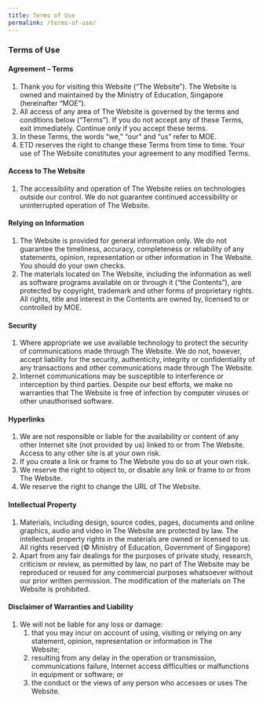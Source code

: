 ```yaml
---
title: Terms of Use
permalink: /terms-of-use/
---
```

### **Terms of Use**

#### **Agreement – Terms**

1. Thank you for visiting this Website (“The Website”). The Website is owned and maintained by the Ministry of Education, Singapore (hereinafter “MOE”).
2. All access of any area of The Website is governed by the terms and conditions below (“Terms”). If you do not accept any of these Terms, exit immediately. Continue only if you accept these terms.
3. In these Terms, the words “we,” “our” and “us” refer to MOE.
4. ETD reserves the right to change these Terms from time to time. Your use of The Website constitutes your agreement to any modified Terms.

#### **Access to The Website**

1. The accessibility and operation of The Website relies on technologies outside our control. We do not guarantee continued accessibility or uninterrupted operation of The Website.

#### **Relying on Information**

1. The Website is provided for general information only. We do not guarantee the timeliness, accuracy, completeness or reliability of any statements, opinion, representation or other information in The Website. You should do your own checks.
2. The materials located on The Website, including the information as well as software programs available on or through it (“the Contents”), are protected by copyright, trademark and other forms of proprietary rights. All rights, title and interest in the Contents are owned by, licensed to or controlled by MOE.

#### **Security**

1. Where appropriate we use available technology to protect the security of communications made through The Website. We do not, however, accept liability for the security, authenticity, integrity or confidentiality of any transactions and other communications made through The Website.
2. Internet communications may be susceptible to interference or interception by third parties. Despite our best efforts, we make no warranties that The Website is free of infection by computer viruses or other unauthorised software.

#### **Hyperlinks**

1. We are not responsible or liable for the availability or content of any other Internet site (not provided by us) linked to or from The Website. Access to any other site is at your own risk.
2. If you create a link or frame to The Website you do so at your own risk.
3. We reserve the right to object to, or disable any link or frame to or from The Website.
5. We reserve the right to change the URL of The Website.

#### **Intellectual Property**

1. Materials, including design, source codes, pages, documents and online graphics, audio and video in The Website are protected by law. The intellectual property rights in the materials are owned or licensed to us. All rights reserved (© Ministry of Education, Government of Singapore)
2. Apart from any fair dealings for the purposes of private study, research, criticism or review, as permitted by law, no part of The Website may be reproduced or reused for any commercial purposes whatsoever without our prior written permission. The modification of the materials on The Website is prohibited.

#### **Disclaimer of Warranties and Liability**

1. We will not be liable for any loss or damage:
   1. that you may incur on account of using, visiting or relying on any statement, opinion, representation or information in The   
      Website;
   2. resulting from any delay in the operation or transmission, communications failure, Internet access difficulties or malfunctions in 
      equipment or software; or
   3. the conduct or the views of any person who accesses or uses The Website.

